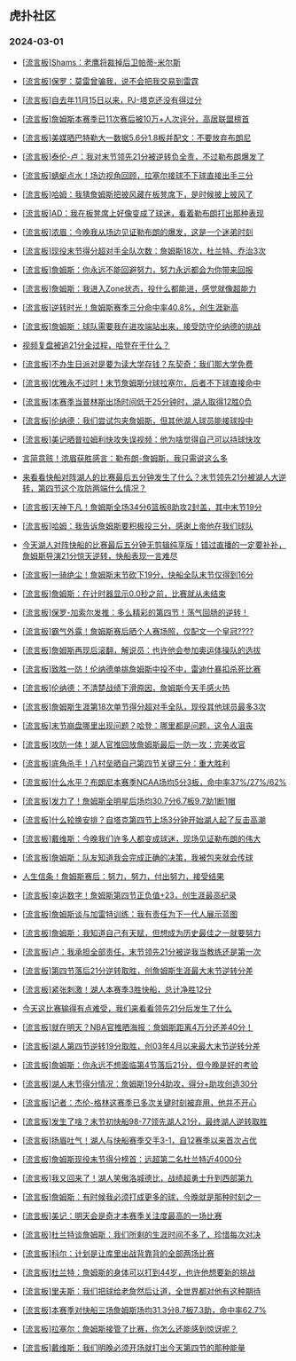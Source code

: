 ## 虎扑社区 
### 2024-03-01

+ [[流言板]Shams：老鹰将裁掉后卫帕蒂-米尔斯](https://bbs.hupu.com/625019943.html)

+ [[流言板]保罗：莫雷曾骗我，说不会把我交易到雷霆](https://bbs.hupu.com/625019294.html)

+ [[流言板]自去年11月15日以来，PJ-塔克还没有得过分](https://bbs.hupu.com/625019342.html)

+ [[流言板]詹姆斯本赛季已11次赛后被10万+人次评分，高居联盟榜首](https://bbs.hupu.com/625017924.html)

+ [[流言板]美媒晒巴特勒大一数据5.6分1.8板并配文：不要放弃布朗尼](https://bbs.hupu.com/625018938.html)

+ [[流言板]泰伦-卢：我对末节领先21分被逆转负全责，不过勒布朗爆发了](https://bbs.hupu.com/625018390.html)

+ [[流言板]蜻蜓点水！场边视角回顾，拉塞尔接球不下球直接出手三分](https://bbs.hupu.com/625017045.html)

+ [[流言板]哈姆：我猜詹姆斯把披风藏在板凳席下，是时候披上披风了](https://bbs.hupu.com/625018984.html)

+ [[流言板]AD：我在板凳席上好像变成了球迷，看着勒布朗打出那种表现](https://bbs.hupu.com/625018824.html)

+ [[流言板]浓眉：今晚我从场边见证勒布朗的爆发，这是一个迷弟时刻](https://bbs.hupu.com/625019844.html)

+ [[流言板]现役末节得分超对手全队次数：詹姆斯18次，杜兰特、乔治3次](https://bbs.hupu.com/625016785.html)

+ [[流言板]詹姆斯：你永远不能回避努力，努力永远都会为你带来回报](https://bbs.hupu.com/625017074.html)

+ [[流言板]詹姆斯：我进入Zone状态，投什么都能进，感觉就像超能力](https://bbs.hupu.com/625016045.html)

+ [[流言板]逆转时光！詹姆斯赛季三分命中率40.8%，创生涯新高](https://bbs.hupu.com/625016228.html)

+ [[流言板]詹姆斯：球队需要我在进攻端站出来，接受防守伦纳德的挑战](https://bbs.hupu.com/625018151.html)

+ [视频复盘被追21分全过程，哈登在干什么？](https://bbs.hupu.com/625015575.html)

+ [[流言板]不办生日派对是要为读大学存钱？东契奇：我们那大学免费](https://bbs.hupu.com/625019522.html)

+ [[流言板]优雅永不过时！末节詹姆斯分球拉塞尔，后者不下球直接命中](https://bbs.hupu.com/625015445.html)

+ [[流言板]本赛季当普林斯出场时间低于25分钟时，湖人取得12胜0负](https://bbs.hupu.com/625014678.html)

+ [[流言板]伦纳德：我们尝试包夹詹姆斯，但其他湖人球员能接球投中](https://bbs.hupu.com/625017542.html)

+ [[流言板]美记晒普拉姆利快攻失误视频：他为啥觉得自己可以持球快攻](https://bbs.hupu.com/625014599.html)

+ [言简意赅！浓眉获胜感言：勒布朗-詹姆斯，我只需说这么多](https://bbs.hupu.com/625014987.html)

+ [来看看快船对阵湖人的比赛最后五分钟发生了什么？末节领先21分被湖人大逆转，第四节这个攻防两端什么情况？](https://bbs.hupu.com/625014755.html)

+ [[流言板]天神下凡！詹姆斯全场34分6篮板8助攻2封盖，其中末节19分](https://bbs.hupu.com/625011708.html)

+ [[流言板]哈姆：我告诉詹姆斯要积极投三分，感谢上帝他在我们球队](https://bbs.hupu.com/625019078.html)

+ [今天湖人对阵快船的比赛最后五分钟无剪辑纯享版！错过直播的一定要补补，詹姆斯导演21分惊天逆转，快船表现一言难尽](https://bbs.hupu.com/625013431.html)

+ [[流言板]一骑绝尘！詹姆斯末节砍下19分，快船全队末节仅得到16分](https://bbs.hupu.com/625012224.html)

+ [[流言板]詹姆斯：在计时器显示0.0秒之前，比赛就从未结束](https://bbs.hupu.com/625015064.html)

+ [[流言板]保罗-加索尔发推：多么精彩的第四节！荡气回肠的逆转！](https://bbs.hupu.com/625016884.html)

+ [[流言板]霸气外露！詹姆斯赛后晒个人赛场照，仅配文一个皇冠????](https://bbs.hupu.com/625017581.html)

+ [[流言板]詹姆斯再现后滚翻，解说员：也许他会参加奥运体操队的选拔](https://bbs.hupu.com/625020717.html)

+ [[流言板]致胜一防！伦纳德单挑詹姆斯中投不中，雷迪什暴扣杀死比赛](https://bbs.hupu.com/625011450.html)

+ [[流言板]伦纳德：不清楚战绩下滑原因，詹姆斯今天手感火热](https://bbs.hupu.com/625017475.html)

+ [[流言板]詹姆斯生涯第18次单节得分超对手全队，现役其他球员最多3次](https://bbs.hupu.com/625013842.html)

+ [[流言板]末节崩盘哪里出现问题？哈登：哪里都是问题，这令人沮丧](https://bbs.hupu.com/625014343.html)

+ [[流言板]攻防一体！湖人官推回放詹姆斯最后一防一攻：完美收官](https://bbs.hupu.com/625020377.html)

+ [[流言板]底角杀手！八村垒晒自己第四节关键三分：重大胜利](https://bbs.hupu.com/625017706.html)

+ [[流言板]什么水平？布朗尼本赛季NCAA场均5分3板，命中率37%/27%/62%](https://bbs.hupu.com/625010348.html)

+ [[流言板]发力了！詹姆斯全明星后场均30.7分6.7板9.7助1断1帽](https://bbs.hupu.com/625014032.html)

+ [[流言板]什么轮换安排？自塔克第四节上场3分钟开始湖人起了反击高潮](https://bbs.hupu.com/625014285.html)

+ [[流言板]戴维斯：今晚我们许多人都变成球迷，现场见证勒布朗的伟大](https://bbs.hupu.com/625020023.html)

+ [[流言板]詹姆斯：队友知道我会完成正确的决策，我被包夹就会传球](https://bbs.hupu.com/625017510.html)

+ [人生信条！詹姆斯赛后：努力，努力，付出努力，接受结果](https://bbs.hupu.com/625014561.html)

+ [[流言板]幸运数字！詹姆斯第四节正负值+23，创生涯最高纪录](https://bbs.hupu.com/625014048.html)

+ [[流言板]詹姆斯谈与加雷特训练：我有责任为下一代人展示蓝图](https://bbs.hupu.com/625015464.html)

+ [[流言板]詹姆斯：我知道自己有天赋，但想成为历史最佳之一就要努力](https://bbs.hupu.com/625016840.html)

+ [[流言板]卢：我承担全部责任，末节领先21分被逆我当教练还是第一次](https://bbs.hupu.com/625013602.html)

+ [[流言板]第四节落后21分逆转取胜，创詹姆斯生涯最大末节逆转分差](https://bbs.hupu.com/625013684.html)

+ [[流言板]紧张刺激！湖人本赛季3胜快船，总计净胜12分](https://bbs.hupu.com/625015938.html)

+ [今天这比赛输得有点难受，我们来看看领先21分后发生了什么](https://bbs.hupu.com/625014132.html)

+ [[流言板]就在明天？NBA官推晒海报：詹姆斯距离4万分还差40分！](https://bbs.hupu.com/625013729.html)

+ [[流言板]湖人第四节逆转19分取胜，创03年4月以来最大末节逆转分差](https://bbs.hupu.com/625013613.html)

+ [[流言板]詹姆斯：你永远不想面临第4节落后21分，但今晚是好的考验](https://bbs.hupu.com/625017380.html)

+ [[流言板]湖人末节得分情况：詹姆斯19分4助攻，得分+助攻创造30分](https://bbs.hupu.com/625013330.html)

+ [[流言板]记者：杰伦-格林这赛季已多次关键时刻被弃用，他并不开心](https://bbs.hupu.com/625020382.html)

+ [[流言板]发生了啥？末节初快船98-77领先湖人21分，最终湖人逆转取胜](https://bbs.hupu.com/625013267.html)

+ [[流言板]扬眉吐气！湖人与快船赛季交手3-1，自12赛季以来首次占优](https://bbs.hupu.com/625012529.html)

+ [[流言板]詹姆斯现役末节得分榜首：远超第二名杜兰特近4000分](https://bbs.hupu.com/625012927.html)

+ [[流言板]我又回来了！湖人笑傲洛城德比，战绩超勇士升到西部第九](https://bbs.hupu.com/625011622.html)

+ [[流言板]詹姆斯：有时候我必须打成更多的球，今晚就是那种时刻之一](https://bbs.hupu.com/625017979.html)

+ [[流言板]美记：明天会是奇才本赛季关注度最高的一场比赛](https://bbs.hupu.com/625021074.html)

+ [[流言板]杜兰特谈詹姆斯：我们所剩的生涯时间不多了，珍惜每次对决](https://bbs.hupu.com/625021222.html)

+ [[流言板]科尔：计划是让库里出战背靠背的全部两场比赛](https://bbs.hupu.com/625020751.html)

+ [[流言板]杜兰特：詹姆斯的身体可以打到44岁，也许他想要新的挑战](https://bbs.hupu.com/625021325.html)

+ [[流言板]里夫斯：我们把球给老詹然后让道，全世界都对他有这种期待](https://bbs.hupu.com/625021052.html)

+ [[流言板]本赛季对快船三场詹姆斯场均31.3分8.7板7.3助，命中率62.7%](https://bbs.hupu.com/625021225.html)

+ [[流言板]拉塞尔：詹姆斯接管了比赛，你怎么还能感到惊讶呢？](https://bbs.hupu.com/625020819.html)

+ [[流言板]戴维斯：我们明晚必须开场就打出今天第四节的那种能量](https://bbs.hupu.com/625020074.html)

